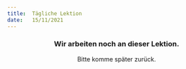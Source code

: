 ```yaml
---
title:  Tägliche Lektion
date:   15/11/2021
---
```


### <center>Wir arbeiten noch an dieser Lektion.</center>
<center>Bitte komme später zurück.</center>